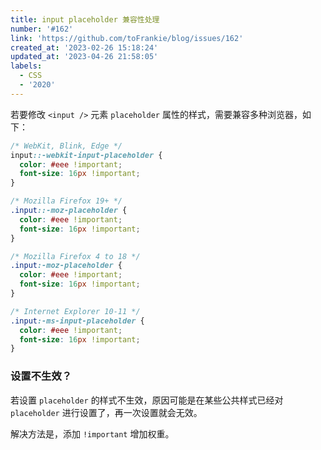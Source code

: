 ```yaml
---
title: input placeholder 兼容性处理
number: '#162'
link: 'https://github.com/toFrankie/blog/issues/162'
created_at: '2023-02-26 15:18:24'
updated_at: '2023-04-26 21:58:05'
labels:
  - CSS
  - '2020'
---
```

若要修改 `<input />` 元素 `placeholder` 属性的样式，需要兼容多种浏览器，如下：

```css
/* WebKit, Blink, Edge */
input::-webkit-input-placeholder {
  color: #eee !important;
  font-size: 16px !important;
}

/* Mozilla Firefox 19+ */
.input::-moz-placeholder {
  color: #eee !important;
  font-size: 16px !important;
}

/* Mozilla Firefox 4 to 18 */
.input:-moz-placeholder {
  color: #eee !important;
  font-size: 16px !important;
}

/* Internet Explorer 10-11 */
.input:-ms-input-placeholder {
  color: #eee !important;
  font-size: 16px !important;
}
```

### 设置不生效？
若设置 `placeholder` 的样式不生效，原因可能是在某些公共样式已经对 `placeholder` 进行设置了，再一次设置就会无效。

解决方法是，添加 `!important` 增加权重。
